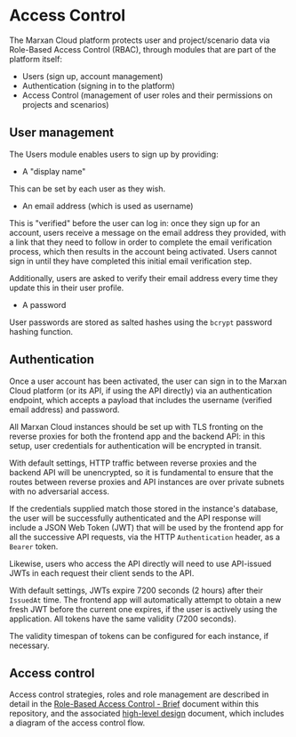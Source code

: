 # Access Control

The Marxan Cloud platform protects user and project/scenario data via Role-Based
Access Control (RBAC), through modules that are part of the platform itself:

- Users (sign up, account management)
- Authentication (signing in to the platform)
- Access Control (management of user roles and their permissions on projects and
  scenarios)

## User management

The Users module enables users to sign up by providing:

- A "display name"

This can be set by each user as they wish.

- An email address (which is used as username)

This is "verified" before the user can log in: once they sign up for an account,
users receive a message on the email address they provided, with a link that
they need to follow in order to complete the email verification process, which
then results in the account being activated. Users cannot sign in until they
have completed this initial email verification step.

Additionally, users are asked to verify their email address every time they
update this in their user profile.

- A password

User passwords are stored as salted hashes using the `bcrypt` password hashing
function.

## Authentication

Once a user account has been activated, the user can sign in to the Marxan Cloud
platform (or its API, if using the API directly) via an authentication endpoint,
which accepts a payload that includes the username (verified email address) and
password.

All Marxan Cloud instances should be set up with TLS fronting on the reverse
proxies for both the frontend app and the backend API: in this setup, user
credentials for authentication will be encrypted in transit.

With default settings, HTTP traffic between reverse proxies and the backend API
will be unencrypted, so it is fundamental to ensure that the routes between
reverse proxies and API instances are over private subnets with no adversarial
access.

If the credentials supplied match those stored in the instance's database, the
user will be successfully authenticated and the API response will include a JSON
Web Token (JWT) that will be used by the frontend app for all the successive API
requests, via the HTTP `Authentication` header, as a `Bearer` token.

Likewise, users who access the API directly will need to use API-issued JWTs
in each request their client sends to the API.

With default settings, JWTs expire 7200 seconds (2 hours) after their `IssuedAt`
time. The frontend app will automatically attempt to obtain a new fresh JWT
before the current one expires, if the user is actively using the application.
All tokens have the same validity (7200 seconds).

The validity timespan of tokens can be configured for each instance, if
necessary.

## Access control

Access control strategies, roles and role management are described in detail in
the [Role-Based Access Control -
Brief](./features/role-based-access-control/brief.md) document within this
repository, and the associated [high-level
design](./features/role-based-access-control/high-level-design.md) document,
which includes a diagram of the access control flow.